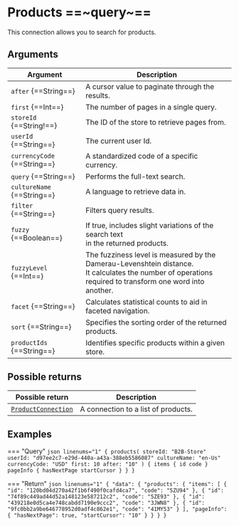# Products ==~query~==

This connection allows you to search for products.

## Arguments

| Argument                     	      | Description                                                                                                                                             	|
|------------------------------------	|---------------------------------------------------------------------------------------------------------------------------------------------------------	|
| `after` {==String==}               	| A cursor value to paginate through the results.                                                                                                 	|
| `first` {==Int==}                 	| The number of pages in a single query.                                                                                                        	|
| `storeId` {==String!==}           	| The ID of the store to retrieve pages from.                                                                                                   	|
| `userId` {==String==}             	| The current user Id.                                                                                                                                    	|
| `currencyCode` {==String==}       	| A standardized code of a specific currency.                                                                                                   	|
| `query` {==String==}              	| Performs the full-text search.                                                                                                                          	|
| `cultureName` {==String==}        	| A language to retrieve data in.                                                                                                                                 	|
| `filter` {==String==}             	| Filters query results.                                                                                                                  	|
| `fuzzy` {==Boolean==}             	| If true, includes slight variations of the search text<br>in the returned products.                                                                       |
| `fuzzyLevel` {==Int==}            	| The fuzziness level is measured by the Damerau-Levenshtein distance.<br>It calculates the number of operations required to transform one word into another.|
| `facet` {==String==}              	| Calculates statistical counts to aid in faceted navigation.                                                                                             	|
| `sort` {==String==}               	| Specifies the sorting order of the returned products.                                                                                                   	|
| `productIds` {==String==}         	| Identifies specific products within a given store.                                                                                                      	|

## Possible returns

| Possible return                                                         	| Description                           	|
|--------------------------------------------------------------------------	|---------------------------------------	|
| [`ProductConnection`](../objects/ProductConnection/ProductConnection.md)  |  A connection to a list of products.   	|

## Examples

=== "Query"
    ```json linenums="1"
    {
      products(
        storeId: "B2B-Store"
        userId: "d97ee2c7-e29d-440a-a43a-388eb5586087"
        cultureName: "en-Us"
        currencyCode: "USD"
        first: 10
        after: "10"
      ) {
        items {
          id
          code
        }
        pageInfo {
          hasNextPage
          startCursor
        }
      }
    }
    ```

=== "Return"
    ```json linenums="1"
    {
      "data": {
        "products": {
          "items": [
            {
              "id": "120bd04d270a42f1b6f490f0cafd4ca7",
              "code": "5ZU94"
            },
            {
              "id": "74f89c449ad44d52a148123e587212c2",
              "code": "5ZE93"
            },
            {
              "id": "439218e0d5ca4e748cabdd7190e9ccc2",
              "code": "3JWN8"
            },
            {
              "id": "9fc0bb2a9be646778952d0adf4c862e1",
              "code": "41MY53"
            }
          ],
          "pageInfo": {
            "hasNextPage": true,
            "startCursor": "10"
          }
        }
      }
    }
    ```
